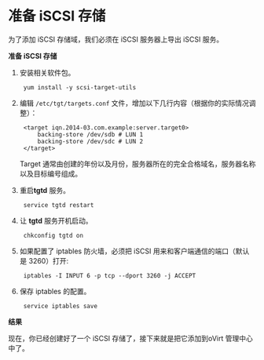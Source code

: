 # 准备 iSCSI 存储

为了添加 iSCSI 存储域，我们必须在 iSCSI 服务器上导出 iSCSI 服务。

**准备 iSCSI 存储**

1. 安装相关软件包。

    ``` yum install -y scsi-target-utils```

2. 编辑 `/etc/tgt/targets.conf`
   文件，增加以下几行内容（根据你的实际情况调整）：

   ```
    <target iqn.2014-03.com.example:server.target0>
        backing-store /dev/sdb # LUN 1
        backing-store /dev/sdc # LUN 2
    </target>
   ```

   Target
   通常由创建的年份以及月份，服务器所在的完全合格域名，服务器名称以及目标编号组成。

3. 重启**tgtd** 服务。

    ``` service tgtd restart```

4. 让 **tgtd** 服务开机启动。

    ``` chkconfig tgtd on```

5. 如果配置了 iptables 防火墙，必须把 iSCSI 用来和客户端通信的端口（默认是
3260）打开:

    ``` iptables -I INPUT 6 -p tcp --dport 3260 -j ACCEPT```

6. 保存 iptables 的配置。

    ``` service iptables save```


**结果**

现在，你已经创建好了一个 iSCSI 存储了，接下来就是把它添加到oVirt
管理中心中了。
